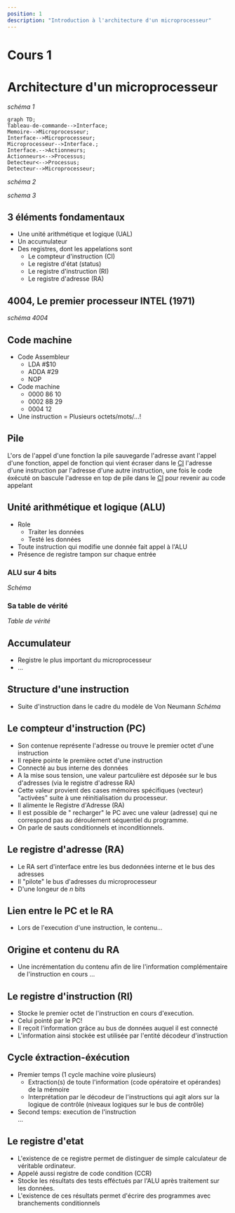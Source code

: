 ```yaml
---
position: 1
description: "Introduction à l'architecture d'un microprocesseur"
---
```

# Cours 1

# Architecture d'un microprocesseur

_schéma 1_
```mermaid
graph TD;
Tableau-de-commande-->Interface;
Memoire-->Microprocesseur;
Interface-->Microprocesseur;
Microprocesseur-->Interface.;
Interface.-->Actionneurs;
Actionneurs<-->Processus;
Detecteur<-->Processus;
Detecteur-->Microprocesseur;
```

_schéma 2_

_schema 3_


## 3 éléments fondamentaux

* Une unité arithmétique et logique (UAL)
* Un accumulateur
* Des registres, dont les appelations sont
  - Le compteur d'instruction (CI)
  - Le registre d'état (status)
  - Le registre d'instruction (RI)
  - Le registre d'adresse (RA)


## 4004, Le premier processeur INTEL (1971)

_schéma 4004_

## Code machine

* Code Assembleur
  - LDA #$10
  - ADDA #29
  - NOP
* Code machine
  - 0000 86 10
  - 0002 8B 29
  - 0004 12
* Une instruction = Plusieurs octets/mots/...!

## Pile 

L'ors de l'appel d'une fonction la pile sauvegarde l'adresse avant l'appel d'une fonction, appel de fonction qui vient écraser dans le [CI](#3-éléments-fondamentaux) l'adresse d'une instruction par l'adresse d'une autre instruction, une fois le code éxécuté on bascule l'adresse en top de pile dans le [CI](#3-éléments-fondamentaux) pour revenir au code appelant

## Unité arithmétique et logique (ALU)

* Role
  - Traiter les données
  - Testé les données
* Toute instruction qui modifie une donnée fait appel à l'ALU
* Présence de registre tampon sur chaque entrée

### ALU sur 4 bits

_Schéma_

### Sa table de vérité

_Table de vérité_

## Accumulateur
* Registre le plus important du microprocesseur
* ...

## Structure d'une instruction
* Suite  d'instruction dans le cadre du modèle de Von Neumann
_Schéma_

## Le compteur d'instruction (PC)
* Son contenue représente l'adresse ou trouve le premier octet d'une instruction
* Il repère pointe le première octet d'une instruction
* Connecté au bus interne des données
* A la mise sous tension, une valeur partculière est déposée sur le bus d'adresses (via le registre d'adresse RA)
* Cette valeur provient des cases mémoires spécifiques (vecteur) "activées" suite à une réinitialisation du processeur.
* Il alimente le Registre d'Adresse (RA)
* Il est possible de " recharger" le PC avec une valeur (adresse) qui ne correspond pas au déroulement séquentiel du programme.
* On parle de sauts conditionnels et inconditionnels.

## Le registre d'adresse (RA)
* Le RA sert d'interface entre les bus dedonnées interne et le bus des adresses
* Il "pilote" le bus d'adresses du microprocesseur
* D'une longeur de $n$ bits

## Lien entre le PC et le RA

* Lors de l'execution d'une instruction, le contenu...

## Origine et contenu du RA

* Une incrémentation du contenu afin de lire l'information complémentaire de l'instruction en cours
...

## Le registre d'instruction (RI)
* Stocke le premier octet de l'instruction en cours d'execution.
* Celui pointé par le PC!
* Il reçoit l'information grâce au bus de données auquel il est connecté
* L'information ainsi stockée est utilisée par l'entité décodeur d'instruction

## Cycle éxtraction-éxécution
* Premier temps (1 cycle machine voire plusieurs)
  - Extraction(s) de toute l'information (code opératoire et opérandes) de la mémoire
  - Interprétation par le décodeur de l'instructions qui agit alors sur la logique de contrôle (niveaux logiques sur le bus de contrôle)
* Second temps: execution de l'instruction <br/>
...

## Le registre d'etat

* L'existence de ce registre permet de distinguer de simple calculateur de véritable ordinateur.
* Appelé aussi registre de code condition (CCR)
* Stocke les résultats des tests efféctués par l'ALU
après traitement sur les données.
* L'existence de ces résultats permet d'écrire des programmes avec branchements conditionnels

